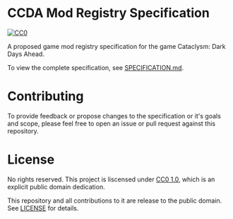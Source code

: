 # CCDA Mod Registry Specification

<a rel="license" href="http://creativecommons.org/publicdomain/zero/1.0/">
  <img src="https://licensebuttons.net/p/zero/1.0/80x15.png" alt="CC0" />
</a>

A proposed game mod registry specification for the game Cataclysm: Dark Days Ahead.

To view the complete specification, see [SPECIFICATION.md](SPECIFICATION.md).

# Contributing

To provide feedback or propose changes to the specification or it's goals and scope, please feel free to open an issue or pull request against this repository.

# License

No rights reserved. This project is liscensed under [CC0 1.0](https://creativecommons.org/publicdomain/zero/1.0/), which is an explicit public domain dedication.

This repository and all contributions to it are release to the public domain. See [LICENSE](LICENSE) for details.
